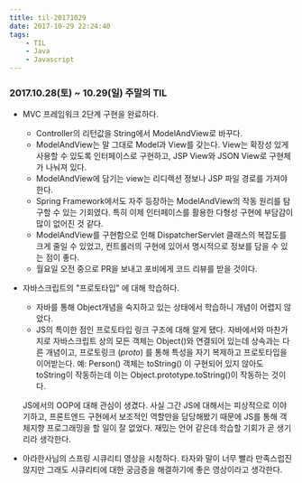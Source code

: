 ```yaml
---
title: til-20171029
date: 2017-10-29 22:24:40
tags:
    - TIL
    - Java
    - Javascript
---
```


### 2017.10.28(토) ~ 10.29(일) 주말의 TIL

* MVC 프레임워크 2단계 구현을 완료하다. 
    * Controller의 리턴값을 String에서 ModelAndView로 바꾸다.
    * ModelAndView는 말 그대로 Model과 View를 갖는다. View는 확장성 있게 사용할 수 있도록 인터페이스로 구현하고, JSP View와 JSON View로 구현체가 나눠져 있다. 
    * ModelAndView에 담기는 view는 리디렉션 정보나 JSP 파일 경로를 가져야 한다. 
    * Spring Framework에서도 자주 등장하는 ModelAndView의 작동 원리를 탐구할 수 있는 기회였다. 특히 이제 인터페이스를 활용한 다형성 구현에 부담감이 많이 없어진 것 같다. 
    * ModelAndView를 구현함으로 인해 DispatcherServlet 클래스의 복잡도를 크게 줄일 수 있었고, 컨트롤러의 구현에 있어서 명시적으로 정보를 담을 수 있는 점이 좋다.
    * 월요일 오전 중으로 PR을 보내고 포비에게 코드 리뷰를 받을 것이다. 

* 자바스크립트의 "프로토타입" 에 대해 학습하다.
    * 자바를 통해 Object개념을 숙지하고 있는 상태에서 학습하니 개념이 어렵지 않았다. 
    * JS의 특이한 점인 프로토타입 링크 구조에 대해 알게 됐다. 자바에서와 마찬가지로 자바스크립트 상의 모든 객체는 Object()와 연결되어 있는데 상속과는 다른 개념이고, 프로토링크 (_proto_) 를 통해 특성을 자기 복제하고 프로토타입을 이어받는다. 
    예: Person() 객체는 toString() 이 구현되어 있지 않아도 toString이 작동하는데 이는 Object.prototype.toString()이 작동하는 것이다. 

    JS에서의 OOP에 대해 관심이 생겼다. 사실 그간 JS에 대해서는 피상적으로 이야기하고, 프론트엔드 구현에서 보조적인 역할만을 담당해봤기 때문에 JS를 통해 객체지향 프로그래밍을 할 일이 잘 없었다. 
    재밌는 언어 같은데 학습할 기회가 곧 생기리라 생각한다. 

* 아라한사님의 스프링 시큐리티 영상을 시청하다. 타자와 말이 너무 빨라 만족스럽진 않지만 그래도 시큐리티에 대한 궁금증을 해결하기에 좋은 영상이라고 생각한다. 


